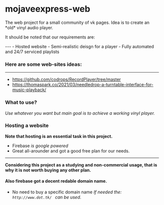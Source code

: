 # mojaveexpress-web
<p>The web project for a small community of vk pages. Idea is to create an *old* vinyl audio player.</p>
<p>It should be noted that our requirements are: </p>
---
- Hosted website
- Semi-realistic deisgn for a player
- Fully automated and 24/7 serviced playlists

### Here are some web-sites ideas: 
---
- https://github.com/codrops/RecordPlayer/tree/master
- https://thomaspark.co/2021/03/needledrop-a-turntable-interface-for-music-playback/

### What to use? 

*Use whatever you want but main goal is to achieve a working vinyl player.*

### Hosting a website 
**Note that hosting is an essential task in this project.**

- Firebase
*is google powered* 
- Great all-arounder and got a good free plan for our needs.
---
**Considering this project as a studying and non-commercial usage, that is why it is not worth buying any other plan.**

#### Also firebase got a decent redable domain name. 
- No need to buy a specific domain name 
*If needed the: ``http://www.dot.tk/ `` can be used.* 


